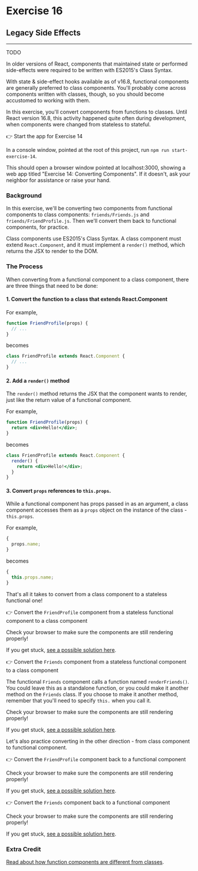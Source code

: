 # Exercise 16

## Legacy Side Effects

---

TODO

In older versions of React, components that maintained state or performed side-effects were required to be written with ES2015's Class Syntax.

With state & side-effect hooks available as of v16.8, functional components are generally preferred to class components. You'll probably come across components written with classes, though, so you should become accustomed to working with them.

In this exercise, you'll convert components from functions to classes. Until React version 16.8, this activity happened quite often during development, when components were changed from stateless to stateful.

👉 Start the app for Exercise 14

In a console window, pointed at the root of this project, run `npm run start-exercise-14`.

This should open a browser window pointed at localhost:3000, showing a web app titled "Exercise 14: Converting Components". If it doesn't, ask your neighbor for assistance or raise your hand.

### Background

In this exercise, we'll be converting two components from functional components to class components: `friends/Friends.js` and `friends/FriendProfile.js`. Then we'll convert them back to functional components, for practice.

Class components use ES2015's Class Syntax. A class component must extend `React.Component`, and it must implement a `render()` method, which returns the JSX to render to the DOM.

### The Process

When converting from a functional component to a class component, there are three things that need to be done:

#### 1. Convert the function to a class that extends React.Component

For example,

```jsx
function FriendProfile(props) {
  // ...
}
```

becomes

```jsx
class FriendProfile extends React.Component {
  // ...
}
```

#### 2. Add a `render()` method

The `render()` method returns the JSX that the component wants to render, just like the return value of a functional component.

For example,

```jsx
function FriendProfile(props) {
  return <div>Hello!</div>;
}
```

becomes

```jsx
class FriendProfile extends React.Component {
  render() {
    return <div>Hello!</div>;
  }
}
```

#### 3. Convert `props` references to `this.props`.

While a functional component has props passed in as an argument, a class component accesses them as a `props` object on the instance of the class - `this.props`.

For example,

```jsx
{
  props.name;
}
```

becomes

```jsx
{
  this.props.name;
}
```

That's all it takes to convert from a class component to a stateless functional one!

👉 Convert the `FriendProfile` component from a stateless functional component to a class component

Check your browser to make sure the components are still rendering properly!

If you get stuck, [see a possible solution here](./SOLUTIONS.md#friendprofile-to-class).

👉 Convert the `Friends` component from a stateless functional component to a class component

The functional `Friends` component calls a function named `renderFriends()`. You could leave this as a standalone function, or you could make it another method on the `Friends` class. If you choose to make it another method, remember that you'll need to specify `this.` when you call it.

Check your browser to make sure the components are still rendering properly!

If you get stuck, [see a possible solution here](./SOLUTIONS.md#friends-to-class).

Let's also practice converting in the other direction - from class component to functional component.

👉 Convert the `FriendProfile` component back to a functional component

Check your browser to make sure the components are still rendering properly!

If you get stuck, [see a possible solution here](./SOLUTIONS.md#friendprofile-to-functional).

👉 Convert the `Friends` component back to a functional component

Check your browser to make sure the components are still rendering properly!

If you get stuck, [see a possible solution here](./SOLUTIONS.md#friends-to-functional).

### Extra Credit

[Read about how function components are different from classes](https://overreacted.io/how-are-function-components-different-from-classes/).
